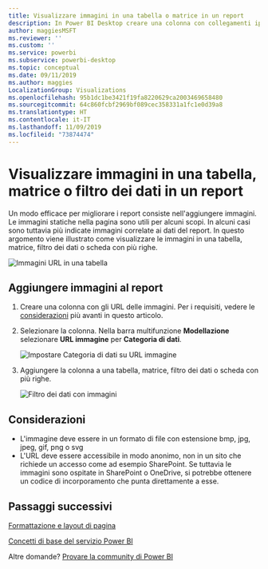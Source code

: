 ```yaml
---
title: Visualizzare immagini in una tabella o matrice in un report
description: In Power BI Desktop creare una colonna con collegamenti ipertestuali alle immagini. In Power BI Desktop o nel servizio Power BI aggiungere tali collegamenti ipertestuali a una tabella del report, matrice, filtro dei dati o scheda con più righe per visualizzare l'immagine.
author: maggiesMSFT
ms.reviewer: ''
ms.custom: ''
ms.service: powerbi
ms.subservice: powerbi-desktop
ms.topic: conceptual
ms.date: 09/11/2019
ms.author: maggies
LocalizationGroup: Visualizations
ms.openlocfilehash: 95b1dc1be3421f19fa8220629ca2003469658480
ms.sourcegitcommit: 64c860fcbf2969bf089cec358331a1fc1e0d39a8
ms.translationtype: HT
ms.contentlocale: it-IT
ms.lasthandoff: 11/09/2019
ms.locfileid: "73874474"
---
```

# <a name="display-images-in-a-table-matrix-or-slicer-in-a-report"></a>Visualizzare immagini in una tabella, matrice o filtro dei dati in un report

Un modo efficace per migliorare i report consiste nell'aggiungere immagini. Le immagini statiche nella pagina sono utili per alcuni scopi. In alcuni casi sono tuttavia più indicate immagini correlate ai dati del report. In questo argomento viene illustrato come visualizzare le immagini in una tabella, matrice, filtro dei dati o scheda con più righe. 

![Immagini URL in una tabella](media/power-bi-images-tables/power-bi-url-images-table.png)

## <a name="add-images-to-your-report"></a>Aggiungere immagini al report

1. Creare una colonna con gli URL delle immagini. Per i requisiti, vedere le [considerazioni](#considerations) più avanti in questo articolo.

1. Selezionare la colonna. Nella barra multifunzione **Modellazione** selezionare **URL immagine** per **Categoria di dati**.

    ![Impostare Categoria di dati su URL immagine](media/power-bi-images-tables/power-bi-set-url-image.png)

1. Aggiungere la colonna a una tabella, matrice, filtro dei dati o scheda con più righe.

    ![Filtro dei dati con immagini](media/power-bi-images-tables/power-bi-url-images-slicer.png)

## <a name="considerations"></a>Considerazioni

- L'immagine deve essere in un formato di file con estensione bmp, jpg, jpeg, gif, png o svg
- L'URL deve essere accessibile in modo anonimo, non in un sito che richiede un accesso come ad esempio SharePoint. Se tuttavia le immagini sono ospitate in SharePoint o OneDrive, si potrebbe ottenere un codice di incorporamento che punta direttamente a esse. 


## <a name="next-steps"></a>Passaggi successivi

[Formattazione e layout di pagina](/learn/modules/visuals-in-power-bi/12-formatting)

[Concetti di base del servizio Power BI](service-basic-concepts.md)

Altre domande? [Provare la community di Power BI](https://community.powerbi.com/)

